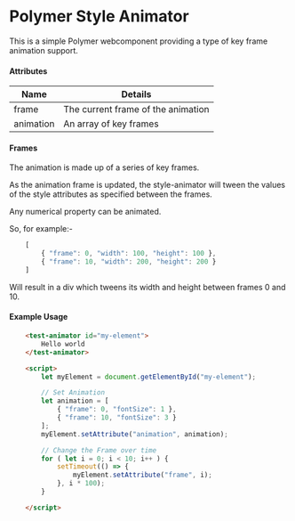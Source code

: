 # Polymer Style Animator

This is a simple Polymer webcomponent providing a
type of key frame animation support.

#### Attributes

Name | Details
---|---
frame| The current frame of the animation
animation| An array of key frames

#### Frames
The animation is made up of a series of key frames.

As the animation frame is updated, the style-animator will tween
the values of the style attributes as specified between the frames.

Any numerical property can be animated.

So, for example:-

```javascript
    [
        { "frame": 0, "width": 100, "height": 100 },
        { "frame": 10, "width": 200, "height": 200 }
    ]
```

Will result in a div which tweens its width and height between frames 0 and 10.

#### Example Usage

```html
    <test-animator id="my-element">
        Hello world
    </test-animator>

    <script>
        let myElement = document.getElementById("my-element");

        // Set Animation
        let animation = [
            { "frame": 0, "fontSize": 1 },
            { "frame": 10, "fontSize": 3 }
        ];
        myElement.setAttribute("animation", animation);

        // Change the Frame over time
        for ( let i = 0; i < 10; i++ ) {
            setTimeout(() => {
                myElement.setAttribute("frame", i);
            }, i * 100);
        }

    </script>
```
